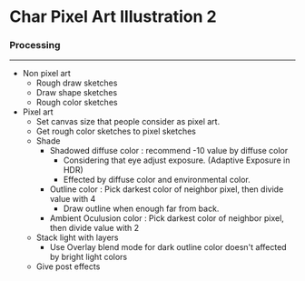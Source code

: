 # Char Pixel Art Illustration 2

### Processing
---
- Non pixel art
	- Rough draw sketches
	- Draw shape sketches
	- Rough color sketches
- Pixel art
	- Set canvas size that people consider as pixel art.
	- Get rough color sketches to pixel sketches
	- Shade
		- Shadowed diffuse color : recommend -10 value by diffuse color
			- Considering that eye adjust exposure. (Adaptive Exposure in HDR)
			- Effected by diffuse color and environmental color.
		- Outline color : Pick darkest color of neighbor pixel, then divide value with 4
			- Draw outline when enough far from back.
		- Ambient Oculusion color : Pick darkest color of neighbor pixel, then divide value with 2
	- Stack light with layers
		- Use Overlay blend mode for dark outline color doesn't affected by bright light colors
	- Give post effects